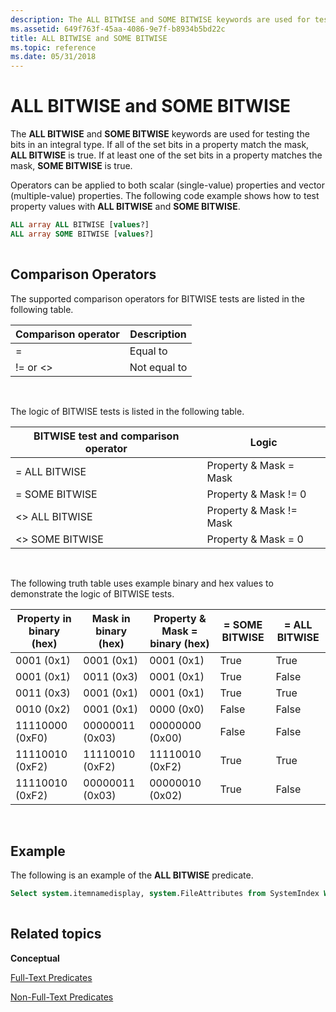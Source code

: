 ```yaml
---
description: The ALL BITWISE and SOME BITWISE keywords are used for testing the bits in an integral type.
ms.assetid: 649f763f-45aa-4086-9e7f-b8934b5bd22c
title: ALL BITWISE and SOME BITWISE
ms.topic: reference
ms.date: 05/31/2018
---
```


# ALL BITWISE and SOME BITWISE

The **ALL BITWISE** and **SOME BITWISE** keywords are used for testing the bits in an integral type. If all of the set bits in a property match the mask, **ALL BITWISE** is true. If at least one of the set bits in a property matches the mask, **SOME BITWISE** is true.

Operators can be applied to both scalar (single-value) properties and vector (multiple-value) properties. The following code example shows how to test property values with **ALL BITWISE** and **SOME BITWISE**.


```sql
ALL array ALL BITWISE [values?]
ALL array SOME BITWISE [values?]
            
```



## Comparison Operators

The supported comparison operators for BITWISE tests are listed in the following table.



| Comparison operator | Description  |
|---------------------|--------------|
| =                   | Equal to     |
| != or <>      | Not equal to |



 

The logic of BITWISE tests is listed in the following table.



| BITWISE test and comparison operator | Logic                   |
|--------------------------------------|-------------------------|
| = ALL BITWISE                        | Property & Mask = Mask  |
| = SOME BITWISE                       | Property & Mask != 0    |
| <> ALL BITWISE                 | Property & Mask != Mask |
| <> SOME BITWISE                | Property & Mask = 0     |



 

The following truth table uses example binary and hex values to demonstrate the logic of BITWISE tests.



| Property in binary (hex) | Mask in binary (hex) | Property & Mask = binary (hex) | = SOME BITWISE | = ALL BITWISE |
|--------------------------|----------------------|--------------------------------|----------------|---------------|
| 0001 (0x1)               | 0001 (0x1)           | 0001 (0x1)                     | True           | True          |
| 0001 (0x1)               | 0011 (0x3)           | 0001 (0x1)                     | True           | False         |
| 0011 (0x3)               | 0001 (0x1)           | 0001 (0x1)                     | True           | True          |
| 0010 (0x2)               | 0001 (0x1)           | 0000 (0x0)                     | False          | False         |
| 11110000 (0xF0)          | 00000011 (0x03)      | 00000000 (0x00)                | False          | False         |
| 11110010 (0xF2)          | 11110010 (0xF2)      | 11110010 (0xF2)                | True           | True          |
| 11110010 (0xF2)          | 00000011 (0x03)      | 00000010 (0x02)                | True           | False         |



 

## Example

The following is an example of the **ALL BITWISE** predicate.


```sql
Select system.itemnamedisplay, system.FileAttributes from SystemIndex Where System.FileAttributes <> ALL BITWISE 0x4 AND Scope = 'file:c:\bitwise'
                
```



## Related topics

<dl> <dt>

**Conceptual**
</dt> <dt>

[Full-Text Predicates](-search-sql-fulltextpredicates.md)
</dt> <dt>

[Non-Full-Text Predicates](-search-sql-nonfulltextpredicates.md)
</dt> </dl>

 

 



